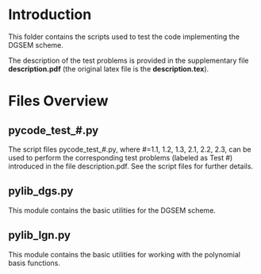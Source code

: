# Introduction
This folder contains the scripts used to test the code implementing the DGSEM scheme.

The description of the test problems is provided in the supplementary file **description.pdf** (the original latex file is the **description.tex**).

# Files Overview
## pycode_test_#.py
The script files pycode_test_#.py, where #=1.1, 1.2, 1.3, 2.1, 2.2, 2.3, can be used to perform the corresponding test problems (labeled as Test #) introduced in the file description.pdf. See the script files for further details.
## pylib_dgs.py
This module contains the basic utilities for the DGSEM scheme.
## pylib_lgn.py
This module contains the basic utilities for working with the polynomial basis functions.

